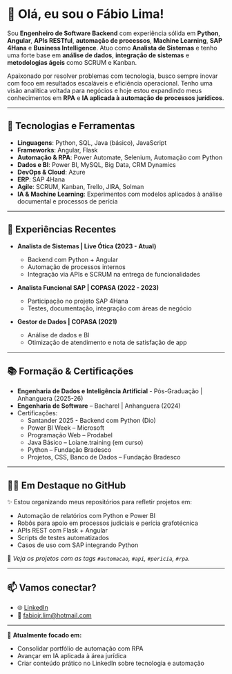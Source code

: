 # 👋 Olá, eu sou o Fábio Lima!

Sou **Engenheiro de Software Backend** com experiência sólida em **Python**, **Angular**, **APIs RESTful**, **automação de processos**, **Machine Learning**, **SAP 4Hana** e **Business Intelligence**. Atuo como **Analista de Sistemas** e tenho uma forte base em **análise de dados**, **integração de sistemas** e **metodologias ágeis** como SCRUM e Kanban.

Apaixonado por resolver problemas com tecnologia, busco sempre inovar com foco em resultados escaláveis e eficiência operacional. Tenho uma visão analítica voltada para negócios e hoje estou expandindo meus conhecimentos em **RPA** e **IA aplicada à automação de processos jurídicos**.

---

## 🚀 Tecnologias e Ferramentas

- **Linguagens**: Python, SQL, Java (básico), JavaScript
- **Frameworks**: Angular, Flask
- **Automação & RPA**: Power Automate, Selenium, Automação com Python
- **Dados e BI**: Power BI, MySQL, Big Data, CRM Dynamics
- **DevOps & Cloud**: Azure
- **ERP**: SAP 4Hana
- **Agile**: SCRUM, Kanban, Trello, JIRA, Solman
- **IA & Machine Learning**: Experimentos com modelos aplicados à análise documental e processos de perícia

---

## 💼 Experiências Recentes

- **Analista de Sistemas | Live Ótica (2023 - Atual)**
  - Backend com Python + Angular
  - Automação de processos internos
  - Integração via APIs e SCRUM na entrega de funcionalidades

- **Analista Funcional SAP | COPASA (2022 - 2023)**
  - Participação no projeto SAP 4Hana
  - Testes, documentação, integração com áreas de negócio

- **Gestor de Dados | COPASA (2021)**
  - Análise de dados e BI
  - Otimização de atendimento e nota de satisfação de app

---

## 📚 Formação & Certificações

- **Engenharia de Dados e Inteligência Artificial** - Pós-Graduação | Anhanguera (2025-26)
- **Engenharia de Software** – Bacharel | Anhanguera (2024)
- Certificações:
  - Santander 2025 - Backend com Python (Dio)
  - Power BI Week – Microsoft
  - Programação Web – Prodabel
  - Java Básico – Loiane.training (em curso)
  - Python – Fundação Bradesco
  - Projetos, CSS, Banco de Dados – Fundação Bradesco

---

## 👨‍💻 Em Destaque no GitHub

✨ Estou organizando meus repositórios para refletir projetos em:

- Automação de relatórios com Python e Power BI
- Robôs para apoio em processos judiciais e perícia grafotécnica
- APIs REST com Flask + Angular
- Scripts de testes automatizados
- Casos de uso com SAP integrando Python

🔧 *Veja os projetos com as tags `#automacao`, `#api`, `#pericia`, `#rpa`.*

---

## 📫 Vamos conectar?

- 🌐 [LinkedIn](https://www.linkedin.com/in/lima-fábio/)
- 📧 fabiojr.lim@hotmail.com

---

🎯 **Atualmente focado em:**
- Consolidar portfólio de automação com RPA
- Avançar em IA aplicada à área jurídica
- Criar conteúdo prático no LinkedIn sobre tecnologia e automação

